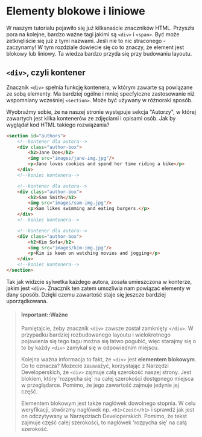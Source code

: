 # Elementy blokowe i liniowe 

W naszym tutorialu pojawiło się już kilkanaście znaczników HTML. Przyszła pora na kolejne, bardzo ważne tagi jakimi są `<div>` i `<span>`. Być może zetknęliście się już z tymi nazwami. Jeśli nie to nic straconego - zaczynamy!
W tym rozdziale dowiecie się co to znaczy, że element jest blokowy lub liniowy. Ta wiedza bardzo przyda się przy budowaniu layoutu.

## `<div>`, czyli kontener

Znacznik `<div>` spełnia funkcję kontenera, w którym zawarte są powiązane ze sobą elementy. Ma bardziej ogólne i mniej specfyiczne zastosowanie niż wspomniany wcześniej `<section>`. Może być używany w różnoraki sposób. 

Wyobraźmy sobie, że na naszej stronie występuje sekcja "Autorzy", w której zawartych jest kilka kontenerów ze zdjęciami i opisami osób. 
Jak by wyglądał kod HTML takiego rozwiązania?

```html
<section id="authors">
	<!--kontener dla autora-->
	<div class="author-box">
		<h2>Jane Doe</h2>
		<img src="images/jane-img.jpg"/>
		<p>Jane loves cookies and spend her time riding a bike</p>
	</div>
	<!--koniec kontenera-->

	<!--kontener dla autora-->
	<div class="author-box">
		<h2>Sam Smith</h2>
		<img src="images/sam-img.jpg"/>
		<p>Sam likes swimming and eating burgers.</p>
	</div>
	<!--koniec kontenera-->

	<!--kontener dla autora-->
	<div class="author-box">
		<h2>Kim Sofa</h2>
		<img src="images/kim-img.jpg"/>
		<p>Kim is keen on watching movies and jogging</p>
	</div>
	<!--koniec kontenera-->
</section>
```

Tak jak widzcie sylwetka każdego autora, zosała umieszczona w konterze, jakim jest `<div>`. 
Znacznik ten zatem umożliwia nam powiązać elementy w dany sposób. Dzięki czemu zawartość staje się jeszcze bardziej uporządkowana.

<!-- ![Przykładowy layout strony][1]
[1]: /images/ps-units.png
 -->



> #### Important::Ważne
>
> Pamiętajcie, żeby znacznik `<div>` zawsze został zamknięty `</div>`. W przypadku bardziej rozbudowanego layoutu i wielokrotnego pojawienia się tego tagu można się łatwo pogubić, więc starajmy się o to by każdy `<div>` zamykał się w odpowiednim miejscu.
>
> Kolejna ważna informacja to fakt, że `<div>` jest **elementem blokowym**. Co to oznacza? Możecie zauważyć, korzystając z Narzędzi Developerskich, że `<div>` zajmuje całą szerokość naszej strony. Jest blokiem, który 'rozpycha się' na całej szerokości dostępnego miejsca w przeglądarce. Pomimo, że jego zawartość zajmuje jedynie jej część. 
>
>Elementem blokowym jest także nagłówek dowolnego stopnia. W celu weryfikacji, stwórzmy nagłówek np. `<h1>Cześć</h1>` i sprawdź jak jest on odczytywany w Narzędziach Developerskich. Pomimo, że tekst zajmuje część całej szerokości, to nagłówek 'rozpycha się' na całą szerokość.


